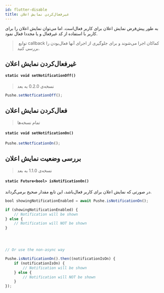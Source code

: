 ```yaml
---
id: flutter-disable
title: غیرفعال‌کردن نمایش اعلان
---
```



به طور پیش‌فرض نمایش اعلان برای کاربر فعال‌است. اما می‌توان نمایش اعلان را برای کاربر با استفاده از کد غیرفعال و یا مجددا فعال نمود.

>‌ توابع callback کماکان اجرا می‌شوند و برای جلوگیری از اجرای آنها فعال‌بودن را بررسی کنید.

## غیرفعال‌کردن نمایش اعلان


<div dir='ltr'>

#### `static void setNotificationOff()`
> نسخه‌ی 0.2.0 به بعد

</div>

```js
Pushe.setNotficationOff();
```

## فعال‌کردن نمایش اعلان
> تمام نسخه‌ها

<div dir='ltr'>

#### `static void setNotificationOn()`

</div>

```js
Pushe.setNotficationOn();
```

## بررسی وضعیت نمایش اعلان
> نسخه‌ی 1.1.0 به بعد

<div dir='ltr'>

#### `static Future<bool> isNotificationOn()`


</div>


در صورتی که نمایش اعلان برای کاربر فعال‌باشد، این تابع مقدار صحیح برمی‌گرداند.

```js
bool showingNotificationEnabled = await Pushe.isNotificationOn();

if (showingNotificationEnabled) {
    // Notification will be shown
} else {
    // Notification will NOT be shown
}




// Or use the non-async way

Pushe.isNotificationOn().then((notificationIsOn) {
    if (notificationIsOn) {
        // Notification will be shown
    } else {
        // Notification will NOT be shown
    }
});
```